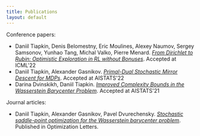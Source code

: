 ```yaml
---
title: Publications
layout: default
---
```


Conference papers:
* Daniil Tiapkin, Denis Belomestny, Eric Moulines, Alexey Naumov, Sergey Samsonov, Yunhao Tang, Michal Valko, Pierre Menard. [*From Dirichlet to Rubin: Optimistic Exploration in RL without Bonuses*](https://arxiv.org/abs/2205.07704). Accepted at ICML'22
* Daniil Tiapkin, Alexander Gasnikov. [*Primal-Dual Stochastic Mirror Descent for MDPs*](https://proceedings.mlr.press/v151/tiapkin22a.html). Accepted at AISTATS'22
* Darina Dvinskikh, Daniil Tiapkin. [*Improved Complexity Bounds in the Wasserstein Barycenter Problem*](http://proceedings.mlr.press/v130/dvinskikh21a.html). Accepted at AISTATS'21

Journal articles:
* Daniil Tiapkin, Alexander Gasnikov, Pavel Dvurechensky. [*Stochastic saddle-point optimization for the Wasserstein barycenter problem*](https://link.springer.com/article/10.1007/s11590-021-01834-w). Published in Optimization Letters.

